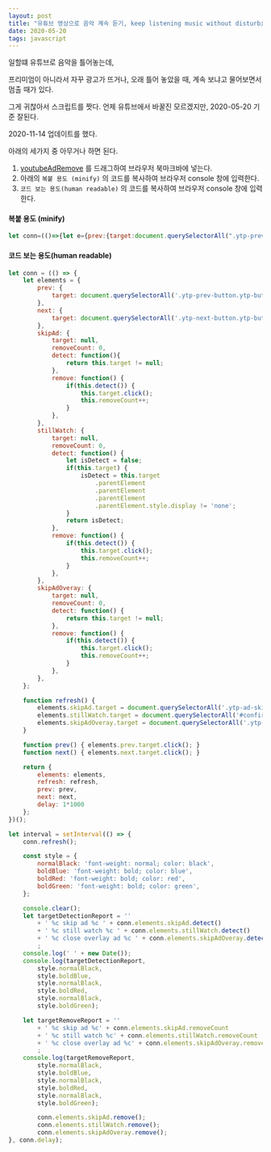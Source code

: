```yaml
---
layout: post
title: "유튜브 영상으로 음악 계속 듣기, keep listening music without disturbing on youtube"
date: 2020-05-20
tags: javascript
---
```


일할떄 유튜브로 음악을 틀어놓는데,

프리미엄이 아니라서 자꾸 광고가 뜨거나, 오래 틀어 놓았을 때, 계속 보냐고 물어보면서 멈출 때가 있다.

그게 귀찮아서 스크립트를 짯다. 언제 유튜브에서 바꿀진 모르겠지만, 2020-05-20 기준 잘된다.

2020-11-14 업데이트를 했다.

아래의 세가지 중 아무거나 하면 된다.
1. <a href='javascript:(function(){let conn=(()=>{let e={prev:{target:document.querySelectorAll(".ytp-prev-button.ytp-button")[0]},next:{target:document.querySelectorAll(".ytp-next-button.ytp-button")[0]},skipAd:{target:null,removeCount:0,detect:function(){return null!=this.target},remove:function(){this.detect()&&(this.target.click(),this.removeCount++)}},stillWatch:{target:null,removeCount:0,detect:function(){let e=!1;return this.target&&(e="none"!=this.target.parentElement.parentElement.parentElement.parentElement.style.display),e},remove:function(){this.detect()&&(this.target.click(),this.removeCount++)}},skipAdOveray:{target:null,removeCount:0,detect:function(){return null!=this.target},remove:function(){this.detect()&&(this.target.click(),this.removeCount++)}}};return{elements:e,refresh:function(){e.skipAd.target=document.querySelectorAll(".ytp-ad-skip-button.ytp-button")[0],e.stillWatch.target=document.querySelectorAll("#confirm-button")[0],e.skipAdOveray.target=document.querySelectorAll(".ytp-ad-overlay-close-container")[0]},prev:function(){e.prev.target.click()},next:function(){e.next.target.click()},delay:1e3}})(),interval=setInterval(()=>{conn.refresh();const e="font-weight: normal; color: black",t="font-weight: bold; color: blue",n="font-weight: bold; color: red",o="font-weight: bold; color: green";console.clear();let l=" %c skip ad %c "+conn.elements.skipAd.detect()+" %c still watch %c "+conn.elements.stillWatch.detect()+" %c close overlay ad %c "+conn.elements.skipAdOveray.detect();console.log(" "+new Date),console.log(l,e,t,e,n,e,o);let c=" %c skip ad %c"+conn.elements.skipAd.removeCount+" %c still watch %c"+conn.elements.stillWatch.removeCount+" %c close overlay ad %c"+conn.elements.skipAdOveray.removeCount;console.log(c,e,t,e,n,e,o),conn.elements.skipAd.remove(),conn.elements.stillWatch.remove(),conn.elements.skipAdOveray.remove()},conn.delay);})()'>youtubeAdRemove</a> 를 드래그하여 브라우저 북마크바에 넣는다.
2. 아래의 `복붙 용도 (minify)` 의 코드를 복사하여 브라우저 console 창에 입력한다.
3. `코드 보는 용도(human readable)` 의 코드를 복사하여 브라우저 console 창에 입력한다.

#### 복붙 용도 (minify)

``` javascript
let conn=(()=>{let e={prev:{target:document.querySelectorAll(".ytp-prev-button.ytp-button")[0]},next:{target:document.querySelectorAll(".ytp-next-button.ytp-button")[0]},skipAd:{target:null,removeCount:0,detect:function(){return null!=this.target},remove:function(){this.detect()&&(this.target.click(),this.removeCount++)}},stillWatch:{target:null,removeCount:0,detect:function(){let e=!1;return this.target&&(e="none"!=this.target.parentElement.parentElement.parentElement.parentElement.style.display),e},remove:function(){this.detect()&&(this.target.click(),this.removeCount++)}},skipAdOveray:{target:null,removeCount:0,detect:function(){return null!=this.target},remove:function(){this.detect()&&(this.target.click(),this.removeCount++)}}};return{elements:e,refresh:function(){e.skipAd.target=document.querySelectorAll(".ytp-ad-skip-button.ytp-button")[0],e.stillWatch.target=document.querySelectorAll("#confirm-button")[0],e.skipAdOveray.target=document.querySelectorAll(".ytp-ad-overlay-close-container")[0]},prev:function(){e.prev.target.click()},next:function(){e.next.target.click()},delay:1e3}})(),interval=setInterval(()=>{conn.refresh();const e="font-weight: normal; color: black",t="font-weight: bold; color: blue",n="font-weight: bold; color: red",o="font-weight: bold; color: green";console.clear();let l=" %c skip ad %c "+conn.elements.skipAd.detect()+" %c still watch %c "+conn.elements.stillWatch.detect()+" %c close overlay ad %c "+conn.elements.skipAdOveray.detect();console.log(" "+new Date),console.log(l,e,t,e,n,e,o);let c=" %c skip ad %c"+conn.elements.skipAd.removeCount+" %c still watch %c"+conn.elements.stillWatch.removeCount+" %c close overlay ad %c"+conn.elements.skipAdOveray.removeCount;console.log(c,e,t,e,n,e,o),conn.elements.skipAd.remove(),conn.elements.stillWatch.remove(),conn.elements.skipAdOveray.remove()},conn.delay);
```

#### 코드 보는 용도(human readable)

``` javascript
let conn = (() => {
	let elements = {
		prev: {
			target: document.querySelectorAll('.ytp-prev-button.ytp-button')[0],
		},
		next: {
			target: document.querySelectorAll('.ytp-next-button.ytp-button')[0],
		},
		skipAd: {
			target: null,
			removeCount: 0,
			detect: function(){
				return this.target != null;
			},
			remove: function() {
				if(this.detect()) {
					this.target.click();
					this.removeCount++;
				}
			},
		},
		stillWatch: {
			target: null,
			removeCount: 0,
			detect: function() {
				let isDetect = false;
				if(this.target) {
					isDetect = this.target
						.parentElement
						.parentElement
						.parentElement
						.parentElement.style.display != 'none';
				}
				return isDetect;
			},
			remove: function() {
				if(this.detect()) {
					this.target.click();
					this.removeCount++;
				}
			},
		},
		skipAdOveray: {
			target: null,
			removeCount: 0,
			detect: function() {
				return this.target != null;
			},
			remove: function() {
				if(this.detect()) {
					this.target.click();
					this.removeCount++;
				}
			},
		},
	};

	function refresh() {
		elements.skipAd.target = document.querySelectorAll('.ytp-ad-skip-button.ytp-button')[0];
		elements.stillWatch.target = document.querySelectorAll('#confirm-button')[0];
		elements.skipAdOveray.target = document.querySelectorAll('.ytp-ad-overlay-close-container')[0];
	}

	function prev() { elements.prev.target.click(); }
	function next() { elements.next.target.click(); }

	return {
		elements: elements,
		refresh: refresh,
		prev: prev,
		next: next,
		delay: 1*1000
	};
})();

let interval = setInterval(() => {
	conn.refresh();

	const style = {
		normalBlack: 'font-weight: normal; color: black',
		boldBlue: 'font-weight: bold; color: blue',
		boldRed: 'font-weight: bold; color: red',
		boldGreen: 'font-weight: bold; color: green',
	};

	console.clear();
	let targetDetectionReport = ''
		+ ' %c skip ad %c ' + conn.elements.skipAd.detect()
		+ ' %c still watch %c ' + conn.elements.stillWatch.detect()
		+ ' %c close overlay ad %c ' + conn.elements.skipAdOveray.detect()
		;
	console.log(' ' + new Date());
	console.log(targetDetectionReport,
		style.normalBlack,
		style.boldBlue,
		style.normalBlack,
		style.boldRed,
		style.normalBlack,
		style.boldGreen);

	let targetRemoveReport = ''
		+ ' %c skip ad %c' + conn.elements.skipAd.removeCount
		+ ' %c still watch %c' + conn.elements.stillWatch.removeCount
		+ ' %c close overlay ad %c' + conn.elements.skipAdOveray.removeCount
		;
	console.log(targetRemoveReport,
		style.normalBlack,
		style.boldBlue,
		style.normalBlack,
		style.boldRed,
		style.normalBlack,
		style.boldGreen);

		conn.elements.skipAd.remove();
		conn.elements.stillWatch.remove();
		conn.elements.skipAdOveray.remove();
}, conn.delay);
```
